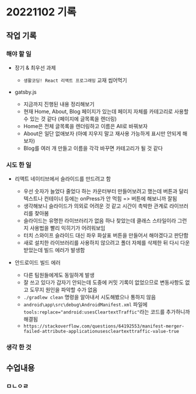 ﻿# 20221102 기록
## 작업 기록
### 해야 할 일
- 장기 & 최우선 과제
  - `생활코딩! React 리액트 프로그래밍` 교재 씹어먹기

- gatsby.js
  - 지금까지 진행된 내용 정리해보기
  - 현재 Home, About, Blog 페이지가 있는데 페이지 자체를 카테고리로 사용할 수 있는 것 같다 (페이지에 글목록을 렌더링)
  - Home은 전체 글목록을 렌더링하고 이름은 All로 바꿔보자
  - About은 일단 없애보자 (아예 지우지 말고 재사용 가능하게 표시만 안되게 해보자)
  - Blog를 여러 개 만들고 이름을 각각 바꾸면 카테고리가 될 것 같다


### 시도 한 일
- 리액트 네이티브에서 슬라이드를 만드려고 함
  - 우선 숫자가 늘었다 줄었다 하는 카운터부터 만들어보려고 했는데 버튼과 달리 텍스트나 컨테이너 등에는 onPress가 안 먹힘 => 버튼에 해보니까 잘됨
  - 생각해보니 슬라이드가 의외로 어려운 것 같고 시간이 촉박한 관계로 라이브러리를 찾아봄
  - 슬라이드는 유명한 라이브러리가 없음 하나 찾았는데 클래스 스타일이라 그런지 사용법을 빨리 익히기가 어려워보임
  - 터치 스와이프 슬라이드 대신 좌우 화살표 버튼을 만들어서 해야겠다고 판단함
  - 새로 설치한 라이브러리를 사용하지 않으려고 폴더 자체를 삭제한 뒤 다시 다운받았는데 빌드 에러가 발생함

- 안드로이드 빌드 에러
  - 다른 팀원들에게도 동일하게 발생
  - 잘 쓰고 있다가 갑자기 안되는데 도중에 커밋 기록이 없었으므로 변동사항도 없고 도무지 원인을 파악할 수가 없음
  - `./gradlew clean` 명령을 알아내서 시도해봤으나 통하지 않음
  - `android\app\src\debug\AndroidManifest.xml` 파일에 `tools:replace="android:usesCleartextTraffic"`라는 코드를 추가하니까 해결됨
  - `https://stackoverflow.com/questions/64192553/manifest-merger-failed-attribute-applicationusescleartexttraffic-value-true`



### 생각 한 것

## 수업내용
### ㅁㄴㅇㄹ
